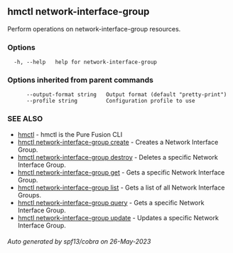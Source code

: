 ## hmctl network-interface-group

Perform operations on network-interface-group resources.

### Options

```
  -h, --help   help for network-interface-group
```

### Options inherited from parent commands

```
      --output-format string   Output format (default "pretty-print")
      --profile string         Configuration profile to use
```

### SEE ALSO

* [hmctl](hmctl.md)	 - hmctl is the Pure Fusion CLI
* [hmctl network-interface-group create](hmctl_network-interface-group_create.md)	 - Creates a Network Interface Group.
* [hmctl network-interface-group destroy](hmctl_network-interface-group_destroy.md)	 - Deletes a specific Network Interface Group.
* [hmctl network-interface-group get](hmctl_network-interface-group_get.md)	 - Gets a specific Network Interface Group.
* [hmctl network-interface-group list](hmctl_network-interface-group_list.md)	 - Gets a list of all Network Interface Groups.
* [hmctl network-interface-group query](hmctl_network-interface-group_query.md)	 - Gets a specific Network Interface Group.
* [hmctl network-interface-group update](hmctl_network-interface-group_update.md)	 - Updates a specific Network Interface Group.

###### Auto generated by spf13/cobra on 26-May-2023
